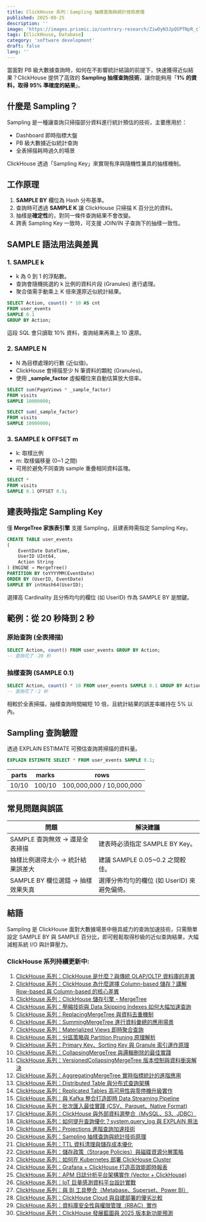 ```yaml
---
title: ClickHouse 系列：Sampling 抽樣查詢與統計技術原理
published: 2025-08-25
description: ''
image: 'https://images.prismic.io/contrary-research/ZiwDyN3JpQ5PTNpR_clickhousecover.png?auto=format,compress'
tags: [ClickHouse, Database]
category: 'software development'
draft: false 
lang: ''
---
```


當面對 PB 級大數據查詢時，如何在不影響統計結論的前提下，快速獲得近似結果？ClickHouse 提供了高效的 **Sampling 抽樣查詢技術**，讓你能夠用「**1% 的資料，取得 95% 準確度的結果**」。

## 什麼是 Sampling？

Sampling 是一種讓查詢只掃描部分資料進行統計預估的技術，主要應用於：

* Dashboard 即時指標大盤
* PB 級大數據近似統計查詢
* 全表掃描耗時過久的場景

ClickHouse 透過「Sampling Key」來實現有序與隨機性兼具的抽樣機制。

## 工作原理

1. **SAMPLE BY** 欄位為 Hash 分布基準。
2. 查詢時可透過 **SAMPLE K** 讓 ClickHouse 只掃描 K 百分比的資料。
3. 抽樣是**確定性**的，對同一條件查詢結果不會改變。
4. 跨表 Sampling Key 一致時，可支援 JOIN/IN 子查詢下的抽樣一致性。

## SAMPLE 語法用法與差異

### 1. SAMPLE k

* k 為 0 到 1 的浮點數。
* 查詢會隨機挑選約 k 比例的資料片段 (Granules) 進行處理。
* 聚合值需手動乘上 K 倍來還原近似統計結果。

```sql
SELECT Action, count() * 10 AS cnt
FROM user_events
SAMPLE 0.1
GROUP BY Action;
```

這段 SQL 會只讀取 10% 資料，查詢結果再乘上 10 還原。

### 2. SAMPLE N

* N 為目標處理的行數 (近似值)。
* ClickHouse 會掃描至少 N 筆資料的顆粒 (Granules)。
* 使用 **\_sample\_factor** 虛擬欄位來自動估算放大倍率。

```sql
SELECT sum(PageViews * _sample_factor)
FROM visits
SAMPLE 10000000;
```

```sql
SELECT sum(_sample_factor)
FROM visits
SAMPLE 10000000;
```

### 3. SAMPLE k OFFSET m

* k: 取樣比例
* m: 取樣偏移量 (0\~1 之間)
* 可用於避免不同查詢 sample 重疊相同資料區塊。

```sql
SELECT *
FROM visits
SAMPLE 0.1 OFFSET 0.5;
```

## 建表時指定 Sampling Key

僅 **MergeTree 家族表引擎** 支援 Sampling，且建表時需指定 Sampling Key。

```sql
CREATE TABLE user_events
(
    EventDate DateTime,
    UserID UInt64,
    Action String
) ENGINE = MergeTree()
PARTITION BY toYYYYMM(EventDate)
ORDER BY (UserID, EventDate)
SAMPLE BY intHash64(UserID);
```

選擇高 Cardinality 且分佈均勻的欄位 (如 UserID) 作為 SAMPLE BY 是關鍵。

## 範例：從 20 秒降到 2 秒

### 原始查詢 (全表掃描)

```sql
SELECT Action, count() FROM user_events GROUP BY Action;
-- 查詢花了：20 秒
```

### 抽樣查詢 (SAMPLE 0.1)

```sql
SELECT Action, count() * 10 FROM user_events SAMPLE 0.1 GROUP BY Action;
-- 查詢花了：2 秒
```

相較於全表掃描，抽樣查詢時間縮短 10 倍，且統計結果的誤差率維持在 5% 以內。

## Sampling 查詢驗證

透過 EXPLAIN ESTIMATE 可預估查詢將掃描的資料量。

```sql
EXPLAIN ESTIMATE SELECT * FROM user_events SAMPLE 0.1;
```

| parts | marks  | rows                     |
| ----- | ------ | ------------------------ |
| 10/10 | 100/10 | 100,000,000 / 10,000,000 |

## 常見問題與誤區

| 問題                      | 解決建議                        |
| ----------------------- | --------------------------- |
| SAMPLE 查詢無效 → 還是全表掃描    | 建表時必須指定 SAMPLE BY Key。      |
| 抽樣比例選得太小 → 統計結果誤差大      | 建議 SAMPLE 0.05\~0.2 之間較佳。   |
| SAMPLE BY 欄位選錯 → 抽樣效果失真 | 選擇分佈均勻的欄位 (如 UserID) 來避免偏倚。 |

## 結語

Sampling 是 ClickHouse 面對大數據場景中極具威力的查詢加速技術，只需簡單設定 SAMPLE BY 與 SAMPLE 百分比，即可輕鬆取得秒級的近似查詢結果，大幅減輕系統 I/O 與計算壓力。

### ClickHouse 系列持續更新中:

1. [ClickHouse 系列：ClickHouse 是什麼？與傳統 OLAP/OLTP 資料庫的差異](https://blog.vicwen.app/posts/what-is-clickhouse/)
2. [ClickHouse 系列：ClickHouse 為什麼選擇 Column-based 儲存？講解 Row-based 與 Column-based 的核心差異](https://blog.vicwen.app/posts/clickhouse-column-row-based-storage/)
3. [ClickHouse 系列：ClickHouse 儲存引擎 - MergeTree](https://blog.vicwen.app/posts/clickhouse-mergetree-engine)
4. [ClickHouse 系列：壓縮技術與 Data Skipping Indexes 如何大幅加速查詢](https://blog.vicwen.app/posts/clickhouse-compression-skipping-index/)
5. [ClickHouse 系列：ReplacingMergeTree 與資料去重機制](https://blog.vicwen.app/posts/clickhouse-replacingmergetree-deduplication/)
6. [ClickHouse 系列：SummingMergeTree 進行資料彙總的應用場景](https://blog.vicwen.app/posts/clickhouse-summingmergetree-aggregation/)
7. [ClickHouse 系列：Materialized Views 即時聚合查詢](https://blog.vicwen.app/posts/clickhouse-materialized-view/)
8. [ClickHouse 系列：分區策略與 Partition Pruning 原理解析](https://blog.vicwen.app/posts/clickhouse-partition-pruning/)
9. [ClickHouse 系列：Primary Key、Sorting Key 與 Granule 索引運作原理](https://blog.vicwen.app/posts/clickhouse-primary-sorting-key/)
10. [ClickHouse 系列：CollapsingMergeTree 與邏輯刪除的最佳實踐](https://blog.vicwen.app/posts/clickhouse-collapsingmergetree/)
11. [ClickHouse 系列：VersionedCollapsingMergeTree 版本控制與資料衝突解決](https://blog.vicwen.app/posts/clickhouse-versioned-collapsingmergetree/)
12. [ClickHouse 系列：AggregatingMergeTree 實時指標統計的進階應用](https://blog.vicwen.app/posts/clickhouse-aggregatingmergetree/)
13. [ClickHouse 系列：Distributed Table 與分布式查詢架構](https://blog.vicwen.app/posts/clickhouse-distributed-table-architecture/)
14. [ClickHouse 系列：Replicated Tables 高可用性與零停機升級實作](https://blog.vicwen.app/posts/clickhouse-replication-failover/)
15. [ClickHouse 系列：與 Kafka 整合打造即時 Data Streaming Pipeline](https://blog.vicwen.app/posts/clickhouse-kafka-data-streaming-pipeline/)
16. [ClickHouse 系列：批次匯入最佳實踐 (CSV、Parquet、Native Format)](https://blog.vicwen.app/posts/clickhouse-batch-import/)
17. [ClickHouse 系列：ClickHouse 與外部資料源整合（MySQL、S3、JDBC）](https://blog.vicwen.app/posts/clickhouse-external-data-integration/)
18. [ClickHouse 系列：如何提升查詢優化？system.query_log 與 EXPLAIN 用法](https://blog.vicwen.app/posts/clickhouse-query-log-explain/)
19. [ClickHouse 系列：Projections 進階查詢加速技術](https://blog.vicwen.app/posts/clickhouse-projections-optimization/)
20. [ClickHouse 系列：Sampling 抽樣查詢與統計技術原理](https://blog.vicwen.app/posts/clickhouse-sampling-statistics/)
21. [ClickHouse 系列：TTL 資料清理與儲存成本優化](https://blog.vicwen.app/posts/clickhouse-ttl-storage-management/)
22. [ClickHouse 系列：儲存政策（Storage Policies）與磁碟資源分層策略](https://blog.vicwen.app/posts/clickhouse-storage-policies/)
23. [ClickHouse 系列：如何在 Kubernetes 部署 ClickHouse Cluster](https://blog.vicwen.app/posts/clickhouse-kubernetes-deployment/)
24. [ClickHouse 系列：Grafana + ClickHouse 打造高效能即時報表](https://blog.vicwen.app/posts/clickhouse-grafana-dashboard/)
25. [ClickHouse 系列：APM 日誌分析平台架構實作 (Vector + ClickHouse)](https://blog.vicwen.app/posts/clickhouse-apm-log-analytics/)
26. [ClickHouse 系列：IoT 巨量感測資料平台設計實戰](https://blog.vicwen.app/posts/clickhouse-iot-analytics/)
27. [ClickHouse 系列：與 BI 工具整合（Metabase、Superset、Power BI）](https://blog.vicwen.app/posts/clickhouse-bi-integration/)
28. [ClickHouse 系列：ClickHouse Cloud 與自建部署的優劣比較](https://blog.vicwen.app/posts/clickhouse-cloud-vs-self-host/)
29. [ClickHouse 系列：資料庫安全性與權限管理（RBAC）實作](https://blog.vicwen.app/posts/clickhouse-security-rbac/)
30. [ClickHouse 系列：ClickHouse 發展藍圖與 2025 版本新功能預測](https://blog.vicwen.app/posts/clickhouse-roadmap-2025/)

